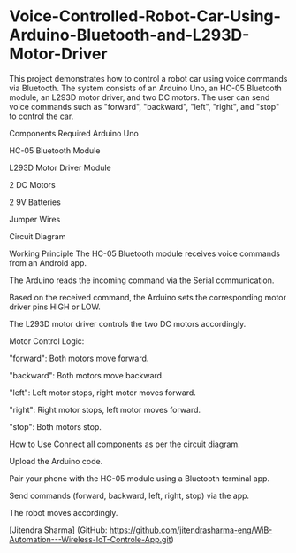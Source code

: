 # Voice-Controlled-Robot-Car-Using-Arduino-Bluetooth-and-L293D-Motor-Driver
This project demonstrates how to control a robot car using voice commands via Bluetooth. The system consists of an Arduino Uno, an HC-05 Bluetooth module, an L293D motor driver, and two DC motors. The user can send voice commands such as "forward", "backward", "left", "right", and "stop" to control the car.

Components Required
Arduino Uno

HC-05 Bluetooth Module

L293D Motor Driver Module

2 DC Motors

2 9V Batteries

Jumper Wires

Circuit Diagram

Working Principle
The HC-05 Bluetooth module receives voice commands from an Android app.

The Arduino reads the incoming command via the Serial communication.

Based on the received command, the Arduino sets the corresponding motor driver pins HIGH or LOW.

The L293D motor driver controls the two DC motors accordingly.

Motor Control Logic:

"forward": Both motors move forward.

"backward": Both motors move backward.

"left": Left motor stops, right motor moves forward.

"right": Right motor stops, left motor moves forward.

"stop": Both motors stop.

How to Use
Connect all components as per the circuit diagram.

Upload the Arduino code.

Pair your phone with the HC-05 module using a Bluetooth terminal app.

Send commands (forward, backward, left, right, stop) via the app.

The robot moves accordingly.

[Jitendra Sharma] (GitHub: https://github.com/jitendrasharma-eng/WiB-Automation---Wireless-IoT-Controle-App.git)
